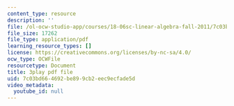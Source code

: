 ```yaml
---
content_type: resource
description: ''
file: /ol-ocw-studio-app/courses/18-06sc-linear-algebra-fall-2011/7c03bd664692be899cb2eec9ecfade5d_KUuxdk_V7To.pdf
file_size: 17262
file_type: application/pdf
learning_resource_types: []
license: https://creativecommons.org/licenses/by-nc-sa/4.0/
ocw_type: OCWFile
resourcetype: Document
title: 3play pdf file
uid: 7c03bd66-4692-be89-9cb2-eec9ecfade5d
video_metadata:
  youtube_id: null
---
```

